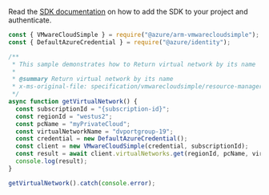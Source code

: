 Read the [SDK documentation](https://github.com/Azure/azure-sdk-for-js/blob/%40azure%2Farm-vmwarecloudsimple_3.0.0/sdk/vmwarecloudsimple/arm-vmwarecloudsimple/README.md) on how to add the SDK to your project and authenticate.

```javascript
const { VMwareCloudSimple } = require("@azure/arm-vmwarecloudsimple");
const { DefaultAzureCredential } = require("@azure/identity");

/**
 * This sample demonstrates how to Return virtual network by its name
 *
 * @summary Return virtual network by its name
 * x-ms-original-file: specification/vmwarecloudsimple/resource-manager/Microsoft.VMwareCloudSimple/stable/2019-04-01/examples/GetVirtualNetwork.json
 */
async function getVirtualNetwork() {
  const subscriptionId = "{subscription-id}";
  const regionId = "westus2";
  const pcName = "myPrivateCloud";
  const virtualNetworkName = "dvportgroup-19";
  const credential = new DefaultAzureCredential();
  const client = new VMwareCloudSimple(credential, subscriptionId);
  const result = await client.virtualNetworks.get(regionId, pcName, virtualNetworkName);
  console.log(result);
}

getVirtualNetwork().catch(console.error);
```
